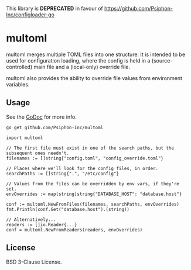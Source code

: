 This library is **DEPRECATED** in favour of https://github.com/Psiphon-Inc/configloader-go

# multoml

multoml merges multiple TOML files into one structure. It is intended to be used for configuration loading, where the config is held in a (source-controlled) main file and a (local-only) override file.

multoml also provides the ability to override file values from environment variables.

## Usage

See the [GoDoc](https://godoc.org/github.com/Psiphon-Inc/multoml) for more info.

```no-highlight
go get github.com/Psiphon-Inc/multoml
```

```golang
import multoml

// The first file must exist in one of the search paths, but the subsequent ones needn't.
filenames := []string{"config.toml", "config_override.toml"}

// Places where we'll look for the config files, in order.
searchPaths := []string{".", "/etc/config"}

// Values from the files can be overridden by env vars, if they're set.
envOverrides := map[string]string{"DATABASE_HOST": "database.host"}

conf := multoml.NewFromFiles(filenames, searchPaths, envOverrides)
fmt.Println(conf.Get("database.host").(string))

// Alternatively...
readers := []io.Reader{...}
conf = multoml.NewFromReaders(readers, envOverrides)
```

## License

BSD 3-Clause License.
